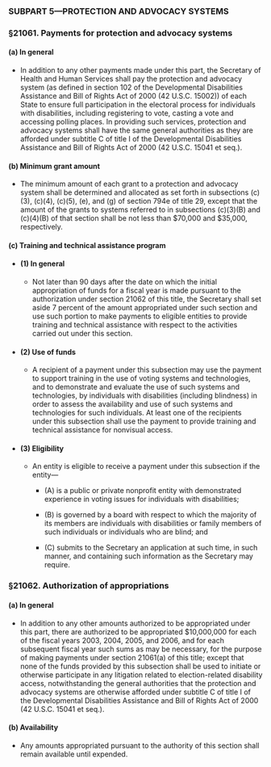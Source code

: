### SUBPART 5—PROTECTION AND ADVOCACY SYSTEMS

### §21061. Payments for protection and advocacy systems
#### (a) In general
* In addition to any other payments made under this part, the Secretary of Health and Human Services shall pay the protection and advocacy system (as defined in section 102 of the Developmental Disabilities Assistance and Bill of Rights Act of 2000 (42 U.S.C. 15002)) of each State to ensure full participation in the electoral process for individuals with disabilities, including registering to vote, casting a vote and accessing polling places. In providing such services, protection and advocacy systems shall have the same general authorities as they are afforded under subtitle C of title I of the Developmental Disabilities Assistance and Bill of Rights Act of 2000 (42 U.S.C. 15041 et seq.).

#### (b) Minimum grant amount
* The minimum amount of each grant to a protection and advocacy system shall be determined and allocated as set forth in subsections (c)(3), (c)(4), (c)(5), (e), and (g) of section 794e of title 29, except that the amount of the grants to systems referred to in subsections (c)(3)(B) and (c)(4)(B) of that section shall be not less than $70,000 and $35,000, respectively.

#### (c) Training and technical assistance program
* #### (1) In general
  * Not later than 90 days after the date on which the initial appropriation of funds for a fiscal year is made pursuant to the authorization under section 21062 of this title, the Secretary shall set aside 7 percent of the amount appropriated under such section and use such portion to make payments to eligible entities to provide training and technical assistance with respect to the activities carried out under this section.

* #### (2) Use of funds
  * A recipient of a payment under this subsection may use the payment to support training in the use of voting systems and technologies, and to demonstrate and evaluate the use of such systems and technologies, by individuals with disabilities (including blindness) in order to assess the availability and use of such systems and technologies for such individuals. At least one of the recipients under this subsection shall use the payment to provide training and technical assistance for nonvisual access.

* #### (3) Eligibility
  * An entity is eligible to receive a payment under this subsection if the entity—

    * (A) is a public or private nonprofit entity with demonstrated experience in voting issues for individuals with disabilities;

    * (B) is governed by a board with respect to which the majority of its members are individuals with disabilities or family members of such individuals or individuals who are blind; and

    * (C) submits to the Secretary an application at such time, in such manner, and containing such information as the Secretary may require.

### §21062. Authorization of appropriations
#### (a) In general
* In addition to any other amounts authorized to be appropriated under this part, there are authorized to be appropriated $10,000,000 for each of the fiscal years 2003, 2004, 2005, and 2006, and for each subsequent fiscal year such sums as may be necessary, for the purpose of making payments under section 21061(a) of this title; except that none of the funds provided by this subsection shall be used to initiate or otherwise participate in any litigation related to election-related disability access, notwithstanding the general authorities that the protection and advocacy systems are otherwise afforded under subtitle C of title I of the Developmental Disabilities Assistance and Bill of Rights Act of 2000 (42 U.S.C. 15041 et seq.).

#### (b) Availability
* Any amounts appropriated pursuant to the authority of this section shall remain available until expended.